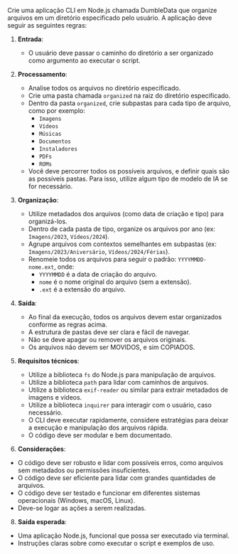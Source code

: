 Crie uma aplicação CLI em Node.js chamada DumbleData que organize arquivos em um diretório especificado pelo usuário. A aplicação deve seguir as seguintes regras:

1. **Entrada**:
   - O usuário deve passar o caminho do diretório a ser organizado como argumento ao executar o script.

1. **Processamento**:
   - Analise todos os arquivos no diretório especificado.
   - Crie uma pasta chamada `organized` na raiz do diretório especificado.
   - Dentro da pasta `organized`, crie subpastas para cada tipo de arquivo, como por exemplo:
     - `Imagens`
     - `Vídeos`
     - `Músicas`
     - `Documentos`
     - `Instaladores`
     - `PDFs`
     - `ROMs`
   - Você deve percorrer todos os possíveis arquivos, e definir quais são as possíveis pastas. Para isso, utilize algum tipo de modelo de IA se for necessário.

3. **Organização**:
   - Utilize metadados dos arquivos (como data de criação e tipo) para organizá-los.
   - Dentro de cada pasta de tipo, organize os arquivos por ano (ex: `Imagens/2023`, `Vídeos/2024`).
   - Agrupe arquivos com contextos semelhantes em subpastas (ex: `Imagens/2023/Aniversário`, `Vídeos/2024/Férias`).
   - Renomeie todos os arquivos para seguir o padrão: `YYYYMMDD-nome.ext`, onde:
     - `YYYYMMDD` é a data de criação do arquivo.
     - `nome` é o nome original do arquivo (sem a extensão).
     - `.ext` é a extensão do arquivo.

1. **Saída**:
   - Ao final da execução, todos os arquivos devem estar organizados conforme as regras acima.
   - A estrutura de pastas deve ser clara e fácil de navegar.
   - Não se deve apagar ou remover os arquivos originais.
   - Os arquivos não devem ser MOVIDOS, e sim COPIADOS.

1. **Requisitos técnicos**:
   - Utilize a biblioteca `fs` do Node.js para manipulação de arquivos.
   - Utilize a biblioteca `path` para lidar com caminhos de arquivos.
   - Utilize a biblioteca `exif-reader` ou similar para extrair metadados de imagens e vídeos.
   - Utilize a biblioteca `inquirer` para interagir com o usuário, caso necessário.
   - O CLI deve executar rapidamente, considere estratégias para deixar a execução e manipulação dos arquivos rápida.
   - O código deve ser modular e bem documentado.

1. **Considerações**:
- O código deve ser robusto e lidar com possíveis erros, como arquivos sem metadados ou permissões insuficientes.
- O código deve ser eficiente para lidar com grandes quantidades de arquivos.
- O código deve ser testado e funcionar em diferentes sistemas operacionais (Windows, macOS, Linux).
- Deve-se logar as ações a serem realizadas.

8. **Saída esperada**:
- Uma aplicação Node.js, funcional que possa ser executado via terminal.
- Instruções claras sobre como executar o script e exemplos de uso.
